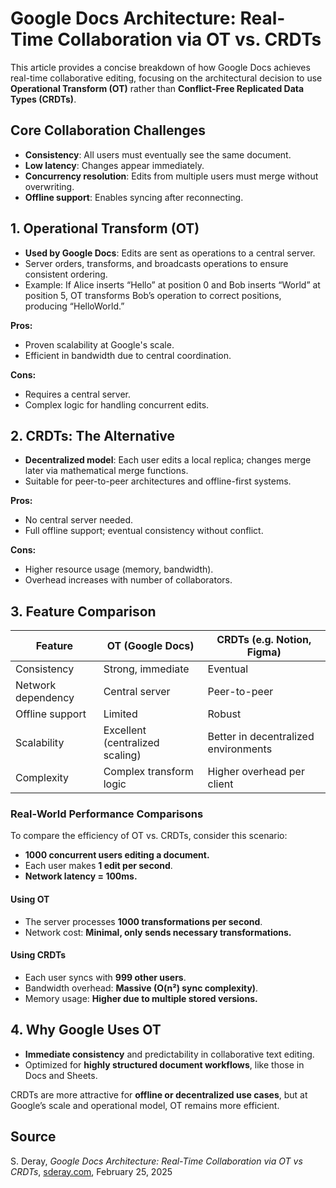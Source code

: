 # Google Docs Architecture: Real-Time Collaboration via OT vs. CRDTs

This article provides a concise breakdown of how Google Docs achieves real-time collaborative editing, focusing on the architectural decision to use **Operational Transform (OT)** rather than **Conflict-Free Replicated Data Types (CRDTs)**.

## Core Collaboration Challenges

- **Consistency**: All users must eventually see the same document.
- **Low latency**: Changes appear immediately.
- **Concurrency resolution**: Edits from multiple users must merge without overwriting.
- **Offline support**: Enables syncing after reconnecting.

## 1. Operational Transform (OT)

- **Used by Google Docs**: Edits are sent as operations to a central server.
- Server orders, transforms, and broadcasts operations to ensure consistent ordering.
- Example: If Alice inserts “Hello” at position 0 and Bob inserts “World” at position 5, OT transforms Bob’s operation to correct positions, producing “HelloWorld.”
  
**Pros:**

- Proven scalability at Google's scale.
- Efficient in bandwidth due to central coordination.

**Cons:**

- Requires a central server.
- Complex logic for handling concurrent edits.

## 2. CRDTs: The Alternative

- **Decentralized model**: Each user edits a local replica; changes merge later via mathematical merge functions.
- Suitable for peer-to-peer architectures and offline-first systems.

**Pros:**

- No central server needed.
- Full offline support; eventual consistency without conflict.

**Cons:**

- Higher resource usage (memory, bandwidth).
- Overhead increases with number of collaborators.

## 3. Feature Comparison

| Feature                | OT (Google Docs)                         | CRDTs (e.g. Notion, Figma)            |
|------------------------|-------------------------------------------|----------------------------------------|
| Consistency            | Strong, immediate                          | Eventual                               |
| Network dependency     | Central server                             | Peer-to-peer                          |
| Offline support        | Limited                                    | Robust                                |
| Scalability            | Excellent (centralized scaling)            | Better in decentralized environments  |
| Complexity             | Complex transform logic                    | Higher overhead per client            |

### Real-World Performance Comparisons

To compare the efficiency of OT vs. CRDTs, consider this scenario:

- **1000 concurrent users editing a document.**
- Each user makes **1 edit per second**.
- **Network latency = 100ms.**

#### Using OT

- The server processes **1000 transformations per second**.
- Network cost: **Minimal, only sends necessary transformations.**

#### Using CRDTs

- Each user syncs with **999 other users**.
- Bandwidth overhead: **Massive (O(n²) sync complexity)**.
- Memory usage: **Higher due to multiple stored versions.**

## 4. Why Google Uses OT

- **Immediate consistency** and predictability in collaborative text editing.
- Optimized for **highly structured document workflows**, like those in Docs and Sheets.

CRDTs are more attractive for **offline or decentralized use cases**, but at Google’s scale and operational model, OT remains more efficient.

## Source

S. Deray, *Google Docs Architecture: Real-Time Collaboration via OT vs CRDTs*, [sderay.com](https://sderay.com/google-docs-architecture-real-time-collaboration/), February 25, 2025
